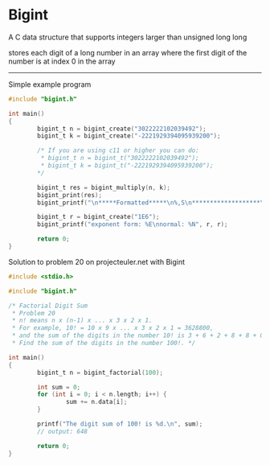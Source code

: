 # Bigint

A C data structure that supports integers larger than unsigned long long

stores each digit of a long number in an array where the first digit of the number is at index 0 in the array

***************************************

Simple example program
```C
#include "bigint.h"

int main()
{
        bigint_t n = bigint_create("3022222102039492");
        bigint_t k = bigint_create("-2221929394095939200");

        /* If you are using c11 or higher you can do:
         * bigint_t n = bigint_t("3022222102039492");
         * bigint_t k = bigint_t("-2221929394095939200");
        */

        bigint_t res = bigint_multiply(n, k);
        bigint_print(res);
        bigint_printf("\n*****Formatted*****\n%,S\n*******************\n", res);

        bigint_t r = bigint_create("1E6");
        bigint_printf("exponent form: %E\nnormal: %N", r, r);

        return 0;
}
```

Solution to problem 20 on projecteuler.net with Bigint
```C
#include <stdio.h>

#include "bigint.h"

/* Factorial Digit Sum
 * Problem 20
 * n! means n x (n-1) x ... x 3 x 2 x 1.
 * For example, 10! = 10 x 9 x ... x 3 x 2 x 1 = 3628800,
 * and the sum of the digits in the number 10! is 3 + 6 + 2 + 8 + 8 + 0 + 0 = 27.
 * Find the sum of the digits in the number 100!. */

int main()
{
        bigint_t n = bigint_factorial(100);

        int sum = 0;
        for (int i = 0; i < n.length; i++) {
                sum += n.data[i];
        }

        printf("The digit sum of 100! is %d.\n", sum);
        // output: 648

        return 0;
}
```
